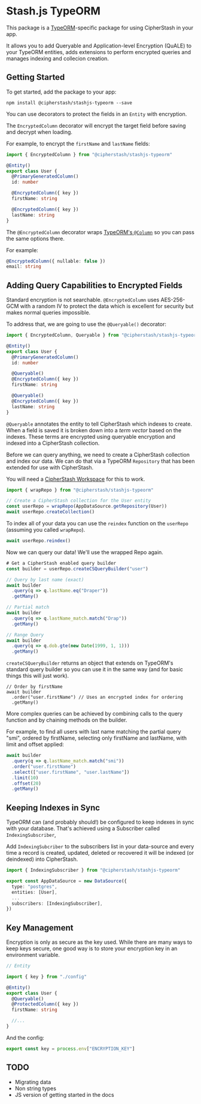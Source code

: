 # Stash.js TypeORM

This package is a [TypeORM](https://typeorm.io/)-specific package for using CipherStash in your app.

It allows you to add Queryable and Application-level Encryption (QuALE) to your TypeORM entities,
adds extensions to perform encrypted queries and manages indexing and collecion creation.

## Getting Started

To get started, add the package to your app:

```
npm install @cipherstash/stashjs-typeorm --save
```

You can use decorators to protect the fields in an `Entity` with encryption.

The `EncryptedColumn` decorator will encrypt the target field
before saving and decrypt when loading.

For example, to encrypt the `firstName` and `lastName` fields:

```typescript
import { EncryptedColumn } from "@cipherstash/stashjs-typeorm"

@Entity()
export class User {
  @PrimaryGeneratedColumn()
  id: number

  @EncryptedColumn({ key })
  firstName: string

  @EncryptedColumn({ key })
  lastName: string
}
```

The `@EncryptedColumn` decorator wraps [TypeORM's `@Column`](https://typeorm.io/entities#column-options) so you can pass the same options there.

For example:

```typescript
@EncryptedColumn({ nullable: false })
email: string
```

## Adding Query Capabilities to Encrypted Fields

Standard encryption is not searchable.
`@EncryptedColumn` uses AES-256-GCM with a random IV to protect the data which is
excellent for security but makes normal queries impossible.

To address that, we are going to use the `@Queryable()` decorator:

```typescript
import { EncryptedColumn, Queryable } from "@cipherstash/stashjs-typeorm"

@Entity()
export class User {
  @PrimaryGeneratedColumn()
  id: number

  @Queryable()
  @EncryptedColumn({ key })
  firstName: string

  @Queryable()
  @EncryptedColumn({ key })
  lastName: string
}
```

`@Queryable` annotates the entity to tell CipherStash which indexes to create.
When a field is saved it is broken down into a _term vector_ based on the indexes.
These terms are encrypted using queryable encryption and indexed into a CipherStash collection.

Before we can query anything, we need to create a CipherStash collection and index our data.
We can do that via a TypeORM `Repository` that has been extended for use with CipherStash.

You will need a [CipherStash Workspace](https://docs.cipherstash.com/tutorials/getting-started/index.html)
for this to work.

```typescript
import { wrapRepo } from "@cipherstash/stashjs-typeorm"

// Create a CipherStash collection for the User entity
const userRepo = wrapRepo(AppDataSource.getRepository(User))
await userRepo.createCollection()
```

To index all of your data you can use the `reindex` function on the `userRepo`
(assuming you called `wrapRepo`).

```typescript
await userRepo.reindex()
```

Now we can query our data! We'll use the wrapped Repo again.

```typescript
# Get a CipherStash enabled query builder
const builder = userRepo.createCSQueryBuilder("user")

// Query by last name (exact)
await builder
  .query(q => q.lastName.eq("Draper"))
  .getMany()

// Partial match
await builder
  .query(q => q.lastName_match.match("Drap"))
  .getMany()

// Range Query
await builder
  .query(q => q.dob.gte(new Date(1999, 1, 1)))
  .getMany()
```

`createCSQueryBuilder` returns an object that extends on TypeORM's standard query builder
so you can use it in the same way (and for basic things this will just work).

```
// Order by firstName
await builder
  .order("user.firstName") // Uses an encrypted index for ordering
  .getMany()
```

More complex queries can be achieved by combining calls to the query function
and by chaining methods on the builder.

For example, to find all users with last name matching the partial query "smi",
ordered by firstName, selecting only firstName and lastName, with limit and offset applied:

```typescript
await builder
  .query(q => q.lastName_match.match("smi"))
  .order("user.firstName")
  .select(["user.firstName", "user.lastName"])
  .limit(10)
  .offset(20)
  .getMany()
```

## Keeping Indexes in Sync

TypeORM can (and probably should!) be configured to keep indexes
in sync with your database.
That's achieved using a Subscriber called `IndexingSubscriber`,

Add `IndexingSubcriber` to the subscribers list in your data-source
and every time a record is created, updated, deleted or recovered it will
be indexed (or deindexed) into CipherStash.

```typescript
import { IndexingSubscriber } from "@cipherstash/stashjs-typeorm"

export const AppDataSource = new DataSource({
  type: "postgres",
  entities: [User],
  ...
  subscribers: [IndexingSubscriber],
})
```

## Key Management

Encryption is only as secure as the key used.
While there are many ways to keep keys secure, one good way is to store your
encryption key in an environment variable.

```typescript
// Entity

import { key } from "./config"

@Entity()
export class User {
  @Queryable()
  @ProtectedColumn({ key })
  firstName: string

  //...
}
```

And the config:

```typescript
export const key = process.env["ENCRYPTION_KEY"]
```

## TODO

- Migrating data
- Non string types
- JS version of getting started in the docs
